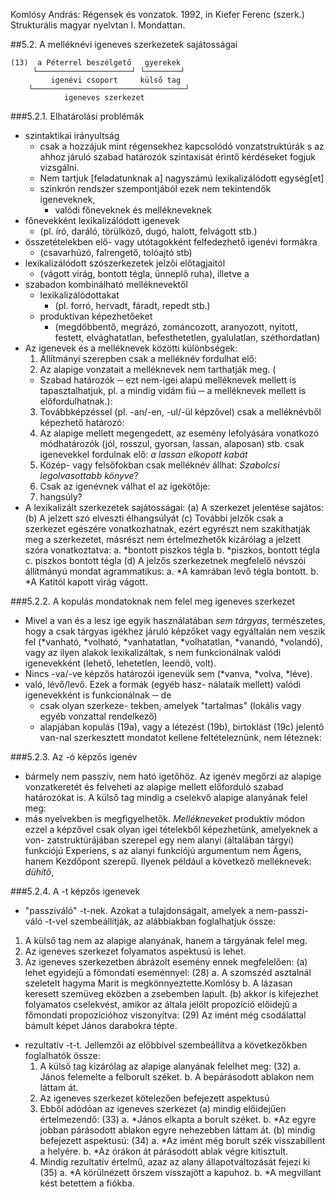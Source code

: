 Komlósy András: 
Régensek és vonzatok. 
1992, in Kiefer Ferenc (szerk.) Strukturális magyar nyelvtan I. Mondattan.

##5.2. A melléknévi igeneves szerkezetek sajátosságai

```
(13)  a Péterrel beszélgető   gyerekek
     └─────────────────────┘ └────────┘
         igenévi csoport     külső tag
    └──────────────────────────────────┘
            igeneves szerkezet
```

###5.2.1. Elhatárolási problémák

* szintaktikai irányultság
  * csak a hozzájuk mint régensekhez kapcsolódó vonzatstruktúrák s az ahhoz
    járuló szabad határozók szintaxisát érintő kérdéseket fogjuk vizsgálni. 
  * Nem tartjuk [feladatunknak a] nagyszámú lexikalizálódott egység[et]
  * szinkrón rendszer szempontjából ezek nem tekintendők igeneveknek, 
    * valódi főneveknek és mellékneveknek
* főnevekként lexikalizálódott igenevek 
  * (pl. író, daráló, törülköző, dugó, halott, felvágott stb.) 
* összetételekben elő- vagy utótagokként felfedezhető igenévi formákra 
  * (csavarhúzó, falrengető, tolóajtó stb)
* lexikalizálódott szószerkezetek jelzői előtagjaitól 
  * (vágott virág, bontott tégla, ünneplő ruha), illetve a 
* szabadon kombinálható melléknevektől
  * lexikalizálódottakat 
    * (pl. forró, hervadt, fáradt, repedt stb.)
  * produktívan képezhetőeket 
    * (megdöbbentő, megrázó, zománcozott, aranyozott, nyitott, festett,
      elvághatatlan, befesthetetlen, gyalulatlan, széthordatlan)
* Az igenevek és a melléknevek közötti különbségek:
  1. Állítmányi szerepben csak a melléknév fordulhat elő:
  2. Az alapige vonzatait a melléknevek nem tarthatják meg. (
    * Szabad határozók ─ ezt nem-igei alapú melléknevek mellett is
      tapasztalhatjuk, pl. a mindig vidám fiú ─ a melléknevek mellett is
      előfordulhatnak.):
  3.  Továbbképzéssel (pl. -an/-en, -ul/-ül képzővel) csak a melléknévből
      képezhető határozó:
  4. Az alapige mellett megengedett, az esemény lefolyására vonatkozó
     módhatározók (jól, rosszul, gyorsan, lassan, alaposan) stb. csak
     igenevekkel fordulnak elő:
     _a lassan elkopott kabát_
  5. Közép- vagy felsőfokban csak melléknév állhat:
      _Szabolcsi legolvasottabb könyve_?
  6. Csak az igenévnek válhat el az igekötője:
  7. hangsúly?
* A lexikalizált szerkezetek sajátosságai:
  (a) A szerkezet jelentése sajátos:
  (b) A jelzett szó elveszti élhangsúlyát
  (c) További jelzők csak a szerkezet egészére vonatkozhatnak, ezért egyrészt
  nem szakíthatják meg a szerkezetet, másrészt nem értelmezhetők kizárólag a
  jelzett szóra vonatkoztatva: 
    a. *bontott piszkos tégla
    b. *piszkos, bontott tégla
    c. piszkos bontott tégla
  (d) A jelzős szerkezetnek megfelelő névszói állítmányú mondat agrammatikus:
    a. *A kamrában levő tégla bontott.
    b. *A Katitól kapott virág vágott.

###5.2.2. A kopulás mondatoknak nem felel meg igeneves szerkezet

* Mivel a van és a lesz ige egyik használatában _sem tárgyas_, természetes, hogy
  a csak tárgyas igékhez járuló képzőket vagy egyáltalán nem veszik fel
  (*vanható, *volható, *vanhatatlan, *volhatatlan, *vanandó, *volandó), vagy az
  ilyen alakok lexikalizáltak, s nem funkcionálnak valódi igenevekként (lehető,
  lehetetlen, leendő, volt). 
* Nincs -va/-ve képzős határozói igenevük sem (&ast;vanva, &ast;volva, &ast;léve).
* való, lévő/levő. Ezek a formák (egyéb hasz- nálataik mellett) valódi
  igenevekként is funkcionálnak ─ de 
  * csak olyan szerkeze- tekben, amelyek "tartalmas" (lokális vagy egyéb vonzattal rendelkező)
  * alapjában kopulás (19a), vagy a létezést (19b), birtoklást (19c) jelentő
    van-nal szerkesztett mondatot kellene feltételeznünk, nem léteznek:

###5.2.3. Az -ó képzős igenév

* bármely nem passzív, nem ható igetőhöz. Az igenév megőrzi az alapige
  vonzatkeretét és felveheti az alapige mellett előforduló szabad határozókat
  is. A külső tag mindig a cselekvő alapige alanyának felel meg:
* más nyelvekben is megfigyelhetők. _Mellékneveket_ produktív módon ezzel a
  képzővel csak olyan igei tételekből képezhetünk, amelyeknek a von-
  zatstruktúrájában szerepel egy nem alanyi (általában tárgyi) funkciójú
  Experiens, s az alanyi funkciójú argumentum nem Ágens, hanem Kezdőpont
  szerepű. Ilyenek például a következő melléknevek: _dühítő_,

###5.2.4. A -t képzős igenevek

* "passziváló" -t-nek. Azokat a tulajdonságait, amelyek a nem-passzi-
váló -t-vel szembeállítják, az alábbiakban foglalhatjuk össze:
1. A külső tag nem az alapige alanyának, hanem a tárgyának felel meg.
2. Az igeneves szerkezet folyamatos aspektusú is lehet.
3. Az igeneves szerkezetben ábrázolt esemény ennek megfelelően:
  (a) lehet egyidejű a főmondati eseménnyel:
    (28) 
      a. A szomszéd asztalnál szeletelt hagyma Marit is megkönnyeztette.Komlósy
      b. A lázasan keresett szemüveg eközben a zsebemben lapult.
  (b) akkor is kifejezhet folyamatos cselekvést, amikor az általa jelölt
  propozíció előidejű a főmondati propozícióhoz viszonyítva:
    (29) Az imént még csodálattal bámult képet János darabokra tépte.
* rezultatív -t-t. Jellemzői az előbbivel szembeállítva a következőkben
foglalhatók össze:
  1. A külső tag kizárólag az alapige alanyának felelhet meg:
    (32) 
      a. János felemelte a felborult széket.
      b. A bepárásodott ablakon nem láttam át.
  2. Az igeneves szerkezet kötelezően befejezett aspektusú
  3. Ebből adódóan az igeneves szerkezet
    (a) mindig előidejűen értelmezendő:
      (33) 
        a. *János elkapta a borult széket.
        b. *Az egyre jobban párásodott ablakon egyre nehezebben láttam át.
      (b) mindig befejezett aspektusú:
        (34) 
          a. *Az imént még borult szék visszabillent a helyére.
          b. *Az órákon át párásodott ablak végre kitisztult.
  4. Mindig rezultatív értelmű, azaz az alany állapotváltozását fejezi ki
    (35) 
      a. *A körülnézett őrszem visszajött a kapuhoz.
      b. *A megvillant kést betettem a fiókba.

